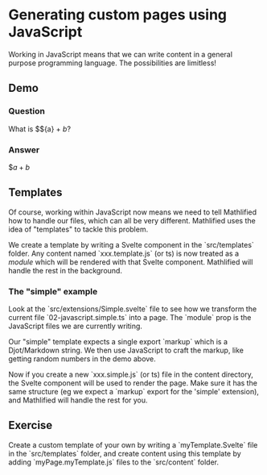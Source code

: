 # Generating custom pages using JavaScript

Working in JavaScript means that we can write content in a general purpose programming language.
The possibilities are limitless!

## Demo

### Question

What is $${a} + ${b}$?

### Answer

$${a + b}$

## Templates

Of course, working within JavaScript now means we need to tell Mathlified how to handle our files,
which can all be very different. Mathlified uses the idea of "templates" to tackle this problem.

We create a template by writing a Svelte component in the \`src/templates\`
folder. Any content named \`xxx.template.js\` (or ts) is now treated as a
_module_ which will be rendered with that Svelte component.
Mathlified will handle the rest in the background.

### The "simple" example

Look at the \`src/extensions/Simple.svelte\` file to see how we transform
the current file \`02-javascript.simple.ts\` into a page.
The \`module\` prop is the JavaScript files we are currently writing.

Our "simple" template expects a single export \`markup\` which is a Djot/Markdown
string. We then use JavaScript to craft the markup, like getting random numbers in the demo above.

Now if you create a new \`xxx.simple.js\` (or ts) file in the content directory, the Svelte component
will be used to render the page. Make sure it has the same structure (eg we expect a \`markup\` export
for the 'simple' extension), and Mathlified will handle the rest for you.

## Exercise

Create a custom template of your own by writing a \`myTemplate.Svelte\` file in the \`src/templates\`
folder, and create content using this template by adding \`myPage.myTemplate.js\` files to the
\`src/content\` folder.
